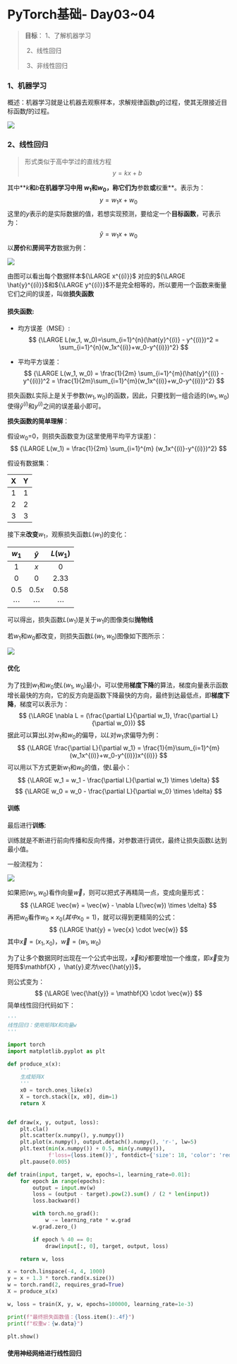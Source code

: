 # PyTorch基础- Day03~04

> **目标**：
> 	1、了解机器学习
>
> ​	2、线性回归
>
> ​	3、非线性回归

### 1、机器学习

概述：机器学习就是让机器去观察样本，求解规律函数$g$的过程，使其无限接近目标函数$f$的过程。

![](E:\cv_learn\机器学习模型.jpg)

### 2、线性回归

> 形式类似于高中学过的直线方程 
> $$
> y = kx+b
> $$
> 

其中**$k$**和**$b$**在机器学习中用 $w_1$和$w_0$，称它们为**参数**或**权重**。表示为：
$$
y = w_1x+w_0
$$
这里的$y$表示的是实际数据的值，若想实现预测，要给定一个**目标函数**，可表示为：
$$
\hat{y} = w_1x+w_0
$$
以**房价**和**房间平方**数据为例：

![](E:\cv_learn\线性回归.png)

由图可以看出每个数据样本${\LARGE x^{(i)}}$ 对应的${\LARGE \hat{y}^{(i)}}$和${\LARGE y^{(i)}}$不是完全相等的，所以要用一个函数来衡量它们之间的误差，叫做**损失函数**

#### **损失函数**:

- 均方误差（MSE）:
  $$
  {\LARGE L(w_1, w_0)=\sum_{i=1}^{n}(\hat{y}^{(i)} - y^{(i)})^2 = \sum_{i=1}^{n}(w_1x^{(i)}+w_0-y^{(i)})^2}
  $$

- 平均平方误差：
  $$
  {\LARGE L(w_1, w_0) = \frac{1}{2m} \sum_{i=1}^{m}(\hat{y}^{(i)} - y^{(i)})^2 = \frac{1}{2m}\sum_{i=1}^{m}(w_1x^{(i)}+w_0-y^{(i)})^2}
  $$

损失函数$L$实际上是关于参数$(w_1, w_0)$的函数，因此，只要找到一组合适的$(w_1, w_0)$使得$\hat{y}^{(i)}$和${y^{(i)}}$之间的误差最小即可。

**损失函数的简单理解**：

假设$w_0$=0，则损失函数变为(这里使用平均平方误差)：
$$
{\LARGE L(w_1) = \frac{1}{2m} \sum_{i=1}^{m} (w_1x^{(i)}-y^{(i)})^2}
$$


假设有数据集：

|  X   |  Y   |
| :--: | :--: |
|  1   |  1   |
|  2   |  2   |
|  3   |  3   |

接下来**改变**$w_1$，观察损失函数$L(w_1)$的变化：

|  $w_1$   | $\hat{y}$ | $L(w_1)$ |
| :------: | :-------: | :------: |
|    1     |    $x$    |    0     |
|    0     |     0     |   2.33   |
|   0.5    |  $0.5x$   |   0.58   |
| $\cdots$ | $\cdots$  | $\cdots$ |

可以得出，损失函数$L(w_1)$是关于$w_1$的图像类似**抛物线**

若$w_1$和$w_0$都改变，则损失函数$L(w_1, w_0)$图像如下图所示：

![](E:\cv_learn\三维损失函数.jpg)

#### 优化

为了找到$w_1$和$w_0$使$L(w_1, w_0)$最小，可以使用**梯度下降**的算法，梯度向量表示函数增长最快的方向，它的反方向是函数下降最快的方向，最终到达最低点，即**梯度下降**，梯度可以表示为：
$$
{\LARGE \nabla L = (\frac{\partial L}{\partial w_1}, \frac{\partial L}{\partial w_0})}
$$
据此可以算出$L$对$w_1$和$w_0$的偏导，以$L$对$w_1$求偏导为例：
$$
{\LARGE \frac{\partial L}{\partial w_1} = \frac{1}{m}\sum_{i=1}^{m}(w_1x^{(i)}+w_0-y^{(i)})x^{(i)}}
$$
可以用以下方式更新$w_1$和$w_0$的值，使$L$最小：
$$
{\LARGE w_1 = w_1 - \frac{\partial L}{\partial w_1} \times \delta}
$$
$$
{\LARGE w_0 = w_0 - \frac{\partial L}{\partial w_0} \times \delta}
$$

#### 训练

最后进行**训练**:

训练就是不断进行前向传播和反向传播，对参数进行调优，最终让损失函数$L$达到最小值。

一般流程为：

![](E:\cv_learn\线性回归一般步骤.jpg)

如果把$(w_1, w_0)$看作向量$\vec{w}$，则可以把式子再精简一点，变成向量形式：
$$
{\LARGE \vec{w} = \vec{w} - \nabla L(\vec{w}) \times \delta}
$$
再把$w_0$看作$w_0 \times x_0 (其中 x_0= 1)$，就可以得到更精简的公式：
$$
{\LARGE \hat{y} = \vec{x} \cdot \vec{w}}
$$
其中$\vec{x} = (x_1, x_0)$，$\vec{w} = (w_1, w_0)$

为了让多个数据同时出现在一个公式中出现，$\vec{x}$和$\hat{y}$都要增加一个维度，即$\vec{x}$变为矩阵$\mathbf{X} $，$\hat{y}$变为$\vec{\hat{y}}$，

则公式变为：
$$
{\LARGE \vec{\hat{y}} = \mathbf{X} \cdot \vec{w}}
$$
简单线性回归代码如下：

```python
'''
线性回归：使用矩阵X和向量w
'''

import torch
import matplotlib.pyplot as plt

def produce_x(x):
    '''
    生成矩阵X
    '''
    x0 = torch.ones_like(x)
    X = torch.stack([x, x0], dim=1)
    return X


def draw(x, y, output, loss):
    plt.cla()
    plt.scatter(x.numpy(), y.numpy())
    plt.plot(x.numpy(), output.detach().numpy(), 'r-', lw=5)
    plt.text(min(x.numpy()) + 0.5, min(y.numpy()),
             f'loss={loss.item()}', fontdict={'size': 18, 'color': 'red'})
    plt.pause(0.005)

def train(input, target, w, epochs=1, learning_rate=0.01):
    for epoch in range(epochs):
        output = input.mv(w)
        loss = (output - target).pow(2).sum() / (2 * len(input))
        loss.backward()

        with torch.no_grad():
            w -= learning_rate * w.grad
        w.grad.zero_()

        if epoch % 40 == 0:
            draw(input[:, 0], target, output, loss)

    return w, loss

x = torch.linspace(-4, 4, 1000)
y = x + 1.3 * torch.rand(x.size())
w = torch.rand(2, requires_grad=True)
X = produce_x(x)

w, loss = train(X, y, w, epochs=100000, learning_rate=1e-3)

print(f"最终损失函数值：{loss.item():.4f}")
print(f"权重w：{w.data}")

plt.show()
```

#### 使用**神经网络**进行线性回归

